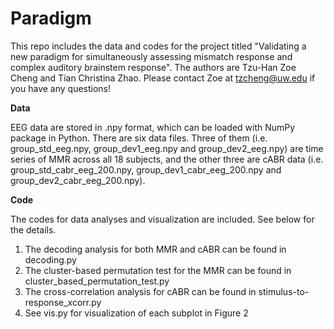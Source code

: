 # Paradigm
 
This repo includes the data and codes for the project titled "Validating a new paradigm for simultaneously assessing mismatch response and complex auditory brainstem response". The authors are Tzu-Han Zoe Cheng and Tian Christina Zhao. Please contact Zoe at tzcheng@uw.edu if you have any questions! 

 
**Data** 

EEG data are stored in .npy format, which can be loaded with NumPy package in Python. There are six data files. Three of them (i.e. group_std_eeg.npy, group_dev1_eeg.npy and group_dev2_eeg.npy) are time series of MMR across all 18 subjects, and the other three are cABR data (i.e. group_std_cabr_eeg_200.npy, group_dev1_cabr_eeg_200.npy and group_dev2_cabr_eeg_200.npy).  

  

**Code** 

The codes for data analyses and visualization are included. See below for the details.  

1. The decoding analysis for both MMR and cABR can be found in decoding.py 
2. The cluster-based permutation test for the MMR can be found in cluster_based_permutation_test.py 
3. The cross-correlation analysis for cABR can be found in stimulus-to-response_xcorr.py 
4. See vis.py for visualization of each subplot in Figure 2  
